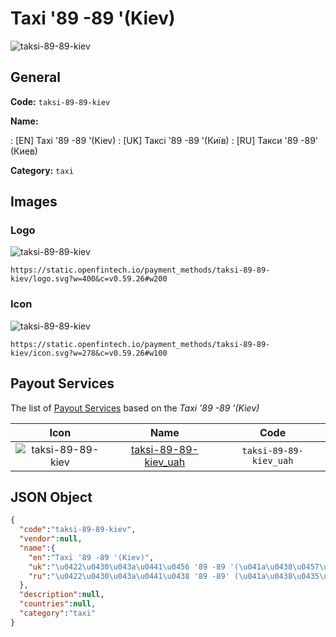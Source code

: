 
# Taxi '89 -89 '(Kiev) 
![taksi-89-89-kiev](https://static.openfintech.io/payment_methods/taksi-89-89-kiev/logo.svg?w=400&c=v0.59.26#w200)  

## General 
**Code:** `taksi-89-89-kiev` 
 
**Name:** 
 
:	[EN] Taxi '89 -89 '(Kiev) 
:	[UK] Таксі '89 -89 '(Київ) 
:	[RU] Такси '89 -89' (Киев) 
 
**Category:** `taxi` 
 

## Images 

### Logo 
![taksi-89-89-kiev](https://static.openfintech.io/payment_methods/taksi-89-89-kiev/logo.svg?w=400&c=v0.59.26#w200)  

```
https://static.openfintech.io/payment_methods/taksi-89-89-kiev/logo.svg?w=400&c=v0.59.26#w200
```  

### Icon 
![taksi-89-89-kiev](https://static.openfintech.io/payment_methods/taksi-89-89-kiev/icon.svg?w=278&c=v0.59.26#w100)  

```
https://static.openfintech.io/payment_methods/taksi-89-89-kiev/icon.svg?w=278&c=v0.59.26#w100
```  

## Payout Services 
 
The list of [Payout Services](/payout-services/) based on the _Taxi '89 -89 '(Kiev)_ 

|Icon|Name|Code| 
|:---:|:---:|:---:| 
|![taksi-89-89-kiev](https://static.openfintech.io/payout_methods/taksi-89-89-kiev/icon.png?w=278&c=v0.59.26#w40) |[taksi-89-89-kiev_uah](/payout-services/taksi-89-89-kiev_uah/)|`taksi-89-89-kiev_uah`| 
 

## JSON Object 

```json
{
  "code":"taksi-89-89-kiev",
  "vendor":null,
  "name":{
    "en":"Taxi '89 -89 '(Kiev)",
    "uk":"\u0422\u0430\u043a\u0441\u0456 '89 -89 '(\u041a\u0438\u0457\u0432)",
    "ru":"\u0422\u0430\u043a\u0441\u0438 '89 -89' (\u041a\u0438\u0435\u0432)"
  },
  "description":null,
  "countries":null,
  "category":"taxi"
}
```  
